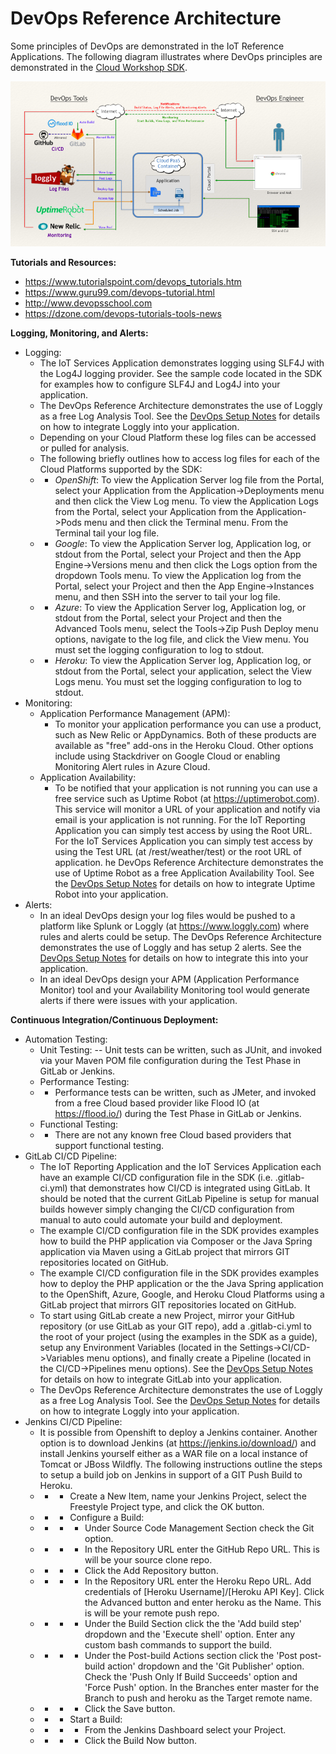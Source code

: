 **DevOps Reference Architecture**
==================
Some principles of DevOps are demonstrated in the IoT Reference Applications. The following diagram illustrates where DevOps principles are demonstrated in the [Cloud Workshop SDK](https://github.com/markreha/cloudworkshop/blob/master/README.md).

![IoT DevOps Reference Architecture](../architecture/images/devops.png)

**Tutorials and Resources:**
 - https://www.tutorialspoint.com/devops_tutorials.htm
 - https://www.guru99.com/devops-tutorial.html
 - http://www.devopsschool.com
 - https://dzone.com/devops-tutorials-tools-news

**Logging, Monitoring, and Alerts:**
 - Logging:
	 - The IoT Services Application demonstrates logging using SLF4J with the Log4J logging provider. See the sample code located in the SDK for examples how to configure SLF4J and Log4J into your application.
	 - The DevOps Reference Architecture demonstrates the use of Loggly as a free Log Analysis Tool. See the [DevOps Setup Notes](DevOps%20Setup%20Notes.txt) for details on how to integrate Loggly into your application.
	 - Depending on your Cloud Platform these log files can be accessed or pulled for analysis.
	 - The following briefly outlines how to access log files for each of the Cloud Platforms supported by the SDK:
	 - - *OpenShift*: To view the Application Server log file from the Portal, select your Application from the Application->Deployments menu and then click the View Log menu. To view the Application Logs from the Portal, select your Application from the Application->Pods menu and then click the Terminal menu. From the Terminal tail your log file.
	 - - *Google*: To view the Application Server log, Application log, or stdout from the Portal, select your Project and then the App Engine->Versions menu and then click the Logs option from the dropdown Tools menu. To view  the Application log from the Portal, select your Project and then the App Engine->Instances menu, and then SSH into the server to tail your log file.
	 - - *Azure*: To view the Application Server log, Application log, or stdout from the Portal, select your Project and then the Advanced Tools menu, select the Tools->Zip Push Deploy menu options, navigate to the log file, and click the View menu. You must set the logging configuration to log to stdout.
	 - - *Heroku*: To view the Application Server log, Application log, or stdout from the Portal, select your application, select the View Logs menu. You must set the logging configuration to log to stdout.
 - Monitoring:
	 - Application Performance Management (APM): 
		 - To monitor your application performance you can use a product, such as New Relic or AppDynamics. Both of these products are available as "free" add-ons in the Heroku Cloud. Other options include using Stackdriver on Google Cloud or enabling Monitoring Alert rules in Azure Cloud.
	 - Application Availability: 
		 - To be notified that your application is not running you can use a free service such as Uptime Robot (at https://uptimerobot.com). This service will monitor a URL of your application and notify via email is your application is not running. For the IoT Reporting Application you can simply test access by using the Root URL. For the IoT Services Application you can simply test access by using the Test URL (at /rest/weather/test) or the root URL of application. he DevOps Reference Architecture demonstrates the use of Uptime Robot as a free Application Availability Tool. See the [DevOps Setup Notes](DevOps%20Setup%20Notes.txt) for details on how to integrate Uptime Robot into your application.
 - Alerts:
	 - In an ideal DevOps design your log files would be pushed to a platform like Splunk or Loggly (at https://www.loggly.com) where rules and alerts could be setup. The DevOps Reference Architecture demonstrates the use of Loggly and has setup 2 alerts. See the [DevOps Setup Notes](DevOps%20Setup%20Notes.txt) for details on how to integrate this into your application.
	 - In an ideal DevOps design your APM (Application Performance Monitor) tool and your Availability Monitoring tool would generate alerts if there were issues with your application.

**Continuous Integration/Continuous Deployment:**
 - Automation Testing:
	 - Unit Testing:
	 -- Unit tests can be written, such as JUnit, and invoked via your Maven POM file configuration during the Test Phase in GitLab or Jenkins.
	 - Performance Testing:
	 - - Performance tests can be written, such as JMeter, and invoked from a free Cloud based provider like Flood IO (at https://flood.io/) during the Test Phase in GitLab or Jenkins.
	 - Functional Testing:
	 - - There are not any known free Cloud based providers that support functional testing.
 - GitLab CI/CD Pipeline: 
	 - The IoT Reporting Application and the IoT Services Application each have an example CI/CD configuration file in the SDK (i.e. .gitlab-ci.yml) that demonstrates how CI/CD is integrated using GitLab. It should be noted that the current GitLab Pipeline is setup for manual builds however simply changing the CI/CD configuration from manual to auto could automate your build and deployment.
	 - The example CI/CD configuration file in the SDK provides examples how to build the PHP application via Composer or the Java Spring application via Maven using a GitLab project that mirrors GIT repositories located on GitHub.
	 - The example CI/CD configuration file in the SDK provides examples how to deploy the PHP application or the the Java Spring application to the OpenShift, Azure, Google, and Heroku Cloud Platforms using a GitLab project that mirrors GIT repositories located on GitHub.
	 - To start using GitLab create a new Project, mirror your GitHub repository (or use GitLab as your GIT repo), add a .gitlab-ci.yml to the root of your project (using the examples in the SDK as a guide), setup any Environment Variables (located in the Settings->CI/CD->Variables menu options), and finally create a Pipeline (located in the CI/CD->Pipelines menu options). See the [DevOps Setup Notes](DevOps%20Setup%20Notes.txt) for details on how to integrate GitLab into your application.
	 - The DevOps Reference Architecture demonstrates the use of Loggly as a free Log Analysis Tool. See the [DevOps Setup Notes](DevOps%20Setup%20Notes.txt) for details on how to integrate Loggly into your application.
 - Jenkins CI/CD Pipeline:
	 - It is possible from Openshift to deploy a Jenkins container. Another option is to download Jenkins (at https://jenkins.io/download/) and install Jenkins yourself either as a WAR file on a local instance of Tomcat or JBoss Wildfly. The following instructions outline the steps to setup a build job on Jenkins in support of a GIT Push Build to Heroku.
	 - - - Create a New Item, name your Jenkins Project, select the Freestyle Project type, and click the OK button.
	 - - - Configure a Build:
	 - - - - Under Source Code Management Section check the Git option.
	 - - - - In the Repository URL enter the GitHub Repo URL. This is will be your source clone repo.
	 - - - - Click the Add Repository button.
	 - - - - In the Repository URL enter the Heroku Repo URL. Add credentials of [Heroku Username]/[Heroku API Key]. Click the Advanced button and enter heroku as the Name. This is will be your remote push repo.
	 - - - - Under the Build Section click the the 'Add build step' dropdown and the 'Execute shell' option. Enter any custom bash commands to support the build.
	 - - - - Under the Post-build Actions section click the 'Post post-build action' dropdown and the 'Git Publisher' option. Check the 'Push Only If Build Succeeds' option and 'Force Push' option. In the Branches enter master for the Branch to push and heroku as the Target remote name.
	 - - - - Click the Save button.  
	 - - - Start a Build:
	 - - - - From the Jenkins Dashboard select your Project.
	 - - - - Click the Build Now button.



